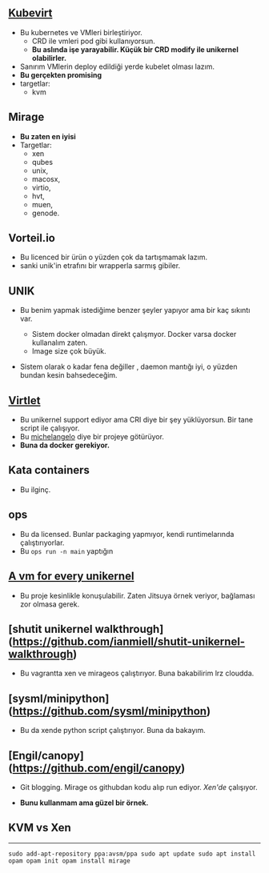 ## [Kubevirt](https://kubevirt.io)

- Bu kubernetes ve VMleri birleştiriyor.
    - CRD ile vmleri pod gibi kullanıyorsun.
    - **Bu aslında işe yarayabilir. Küçük bir CRD modify ile unikernel olabilirler.**
- Sanırım VMlerin deploy edildiği yerde kubelet olması lazım.
- **Bu gerçekten promising**
- targetlar:
    - kvm

## Mirage
- **Bu zaten en iyisi**
- Targetlar:
    - xen
    - qubes
    - unix,
    - macosx,
    - virtio,
    - hvt,
    - muen,
    - genode.

## Vorteil.io
- Bu licenced bir ürün o yüzden çok da tartışmamak lazım.
- sanki unik'in etrafını bir wrapperla sarmış gibiler.

## UNIK

- Bu benim yapmak istediğime benzer şeyler yapıyor ama bir kaç sıkıntı var. 
    - Sistem docker olmadan direkt çalışmyor. Docker varsa docker kullanalım zaten. 
    - Image size çok büyük. 

- Sistem olarak o kadar fena değiller , daemon mantığı iyi, o yüzden bundan kesin bahsedeceğim.

## [Virtlet](https://www.mirantis.com/blog/virtlet-run-vms-as-kubernetes-pods/) 
- Bu unikernel support ediyor ama CRI diye bir şey yüklüyorsun. Bir tane script ile çalışıyor.
- Bu [michelangelo](https://github.com/mikelangelo-project/osv-microservice-demo#deploying-unikernels-on-kubernetes) diye bir projeye götürüyor.
- **Buna da docker gerekiyor.**

## Kata containers
- Bu ilginç. 

## ops
- Bu da licensed. Bunlar packaging yapmıyor, kendi runtimelarında çalıştırıyorlar.
- Bu `ops run -n main` yaptığın


## [A vm for every unikernel](http://www.skjegstad.com/blog/2015/03/25/mirageos-vm-per-url-experiment/)

- Bu proje kesinlikle konuşulabilir. Zaten Jitsuya örnek veriyor, bağlaması zor olmasa gerek. 

## [shutit unikernel walkthrough] (https://github.com/ianmiell/shutit-unikernel-walkthrough)

- Bu vagrantta xen ve mirageos çalıştırıyor. Buna bakabilirim lrz cloudda.

## [sysml/minipython] (https://github.com/sysml/minipython)

- Bu da xende python script çalıştırıyor. Buna da bakayım. 

## [Engil/canopy] (https://github.com/engil/canopy)
- Git blogging. Mirage os githubdan kodu alıp run ediyor. *Xen'de* çalışıyor.

- **Bunu kullanmam ama güzel bir örnek.**

## KVM vs Xen
---
`sudo add-apt-repository ppa:avsm/ppa
sudo apt update
sudo apt install opam
opam init
opam install mirage`